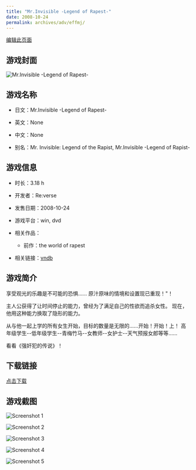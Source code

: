 ```yaml
---
title: "Mr.Invisible -Legend of Rapest-"
date: 2008-10-24
permalink: archives/adv/effmj/
---
```

[编辑此页面](https://github.com/ACG-3/ADV3-source/blob/main/source/_posts/Mr.Invisible%20-Legend%20of%20Rapest-.md)

## 游戏封面

![Mr.Invisible -Legend of Rapest-](https://pan.timero.xyz/d/onedrive/img_lib_001/Mr.Invisible%20-Legend%20of%20Rapest-_cover.avif)


## 游戏名称

- 日文：Mr.Invisible -Legend of Rapest-
- 英文：None
- 中文：None

- 别名：Mr. Invisible: Legend of the Rapist, Mr.Invisible -Legend of Rapist-


## 游戏信息

- 时长：3.18 h
- 开发者：Re:verse
- 发售日期：2008-10-24
- 游戏平台：win, dvd
- 相关作品：
   - 前作：the world of rapest

- 相关链接：[vndb](https://vndb.org/v4063)


## 游戏简介

享受观光的乐趣是不可能的恐惧......
原汁原味的情境和设置现已重现！"！

主人公获得了让时间停止的能力，曾经为了满足自己的性欲而追杀女性。
现在，他用这种能力换取了隐形的能力。

从与他一起上学的所有女生开始，目标的数量是无限的......开始！开始！上！
高年级学生--低年级学生--青梅竹马--女教师--女护士--天气预报女郎等等......

看看《强奸犯的传说》！




## 下载链接

[点击下载](https://pan.timero.xyz/onedrive/adv_lib_001/Mr.Invisible%20-Legend%20of%20Rapest-)


## 游戏截图


![Screenshot 1](https://pan.timero.xyz/d/onedrive/img_lib_001/Mr.Invisible%20-Legend%20of%20Rapest-_Screenshot_1.avif)

![Screenshot 2](https://pan.timero.xyz/d/onedrive/img_lib_001/Mr.Invisible%20-Legend%20of%20Rapest-_Screenshot_2.avif)

![Screenshot 3](https://pan.timero.xyz/d/onedrive/img_lib_001/Mr.Invisible%20-Legend%20of%20Rapest-_Screenshot_3.avif)

![Screenshot 4](https://pan.timero.xyz/d/onedrive/img_lib_001/Mr.Invisible%20-Legend%20of%20Rapest-_Screenshot_4.avif)

![Screenshot 5](https://pan.timero.xyz/d/onedrive/img_lib_001/Mr.Invisible%20-Legend%20of%20Rapest-_Screenshot_5.avif)

